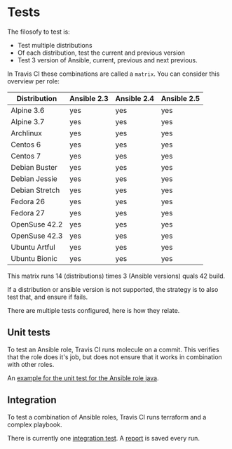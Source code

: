 # Tests

The filosofy to test is:
- Test multiple distributions
- Of each distribution, test the current and previous version
- Test 3 version of Ansible, current, previous and next previous.

In Travis CI these combinations are called a `matrix`. You can consider this overview per role:

| Distribution   | Ansible 2.3 | Ansible 2.4 | Ansible 2.5 |
|----------------|-------------|-------------|-------------|
| Alpine 3.6     | yes         | yes         | yes         |
| Alpine 3.7     | yes         | yes         | yes         |
| Archlinux      | yes         | yes         | yes         |
| Centos 6       | yes         | yes         | yes         |
| Centos 7       | yes         | yes         | yes         |
| Debian Buster  | yes         | yes         | yes         |
| Debian Jessie  | yes         | yes         | yes         |
| Debian Stretch | yes         | yes         | yes         |
| Fedora 26      | yes         | yes         | yes         |
| Fedora 27      | yes         | yes         | yes         |
| OpenSuse 42.2  | yes         | yes         | yes         |
| OpenSuse 42.3  | yes         | yes         | yes         |
| Ubuntu Artful  | yes         | yes         | yes         |
| Ubuntu Bionic  | yes         | yes         | yes         |

This matrix runs 14 (distributions) times 3 (Ansible versions) quals 42 build.

If a distribution or ansible version is not supported, the strategy is to also test that, and ensure if fails.

There are multiple tests configured, here is how they relate.

## Unit tests

To test an Ansible role, Travis CI runs molecule on a commit. This verifies that the role does it's job, but does not ensure that it works in combination with other roles.

An [example for the unit test for the Ansible role java](https://travis-ci.org/robertdebock/ansible-role-java).

## Integration

To test a combination of Ansible roles, Travis CI runs terraform and a complex playbook.

There is currently one [integration test](https://travis-ci.org/robertdebock/ansible-integration). A [report](https://robertdebock.nl/ansible-integration/) is saved every run.
